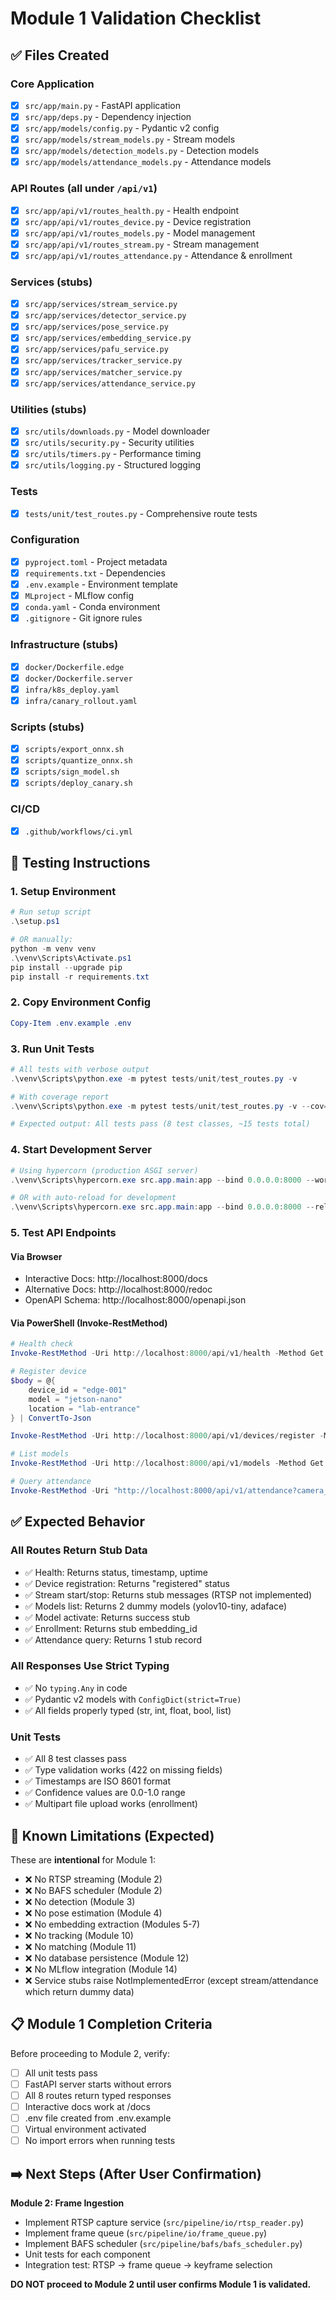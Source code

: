 # Module 1 Validation Checklist

## ✅ Files Created

### Core Application
- [x] `src/app/main.py` - FastAPI application
- [x] `src/app/deps.py` - Dependency injection
- [x] `src/app/models/config.py` - Pydantic v2 config
- [x] `src/app/models/stream_models.py` - Stream models
- [x] `src/app/models/detection_models.py` - Detection models
- [x] `src/app/models/attendance_models.py` - Attendance models

### API Routes (all under `/api/v1`)
- [x] `src/app/api/v1/routes_health.py` - Health endpoint
- [x] `src/app/api/v1/routes_device.py` - Device registration
- [x] `src/app/api/v1/routes_models.py` - Model management
- [x] `src/app/api/v1/routes_stream.py` - Stream management
- [x] `src/app/api/v1/routes_attendance.py` - Attendance & enrollment

### Services (stubs)
- [x] `src/app/services/stream_service.py`
- [x] `src/app/services/detector_service.py`
- [x] `src/app/services/pose_service.py`
- [x] `src/app/services/embedding_service.py`
- [x] `src/app/services/pafu_service.py`
- [x] `src/app/services/tracker_service.py`
- [x] `src/app/services/matcher_service.py`
- [x] `src/app/services/attendance_service.py`

### Utilities (stubs)
- [x] `src/utils/downloads.py` - Model downloader
- [x] `src/utils/security.py` - Security utilities
- [x] `src/utils/timers.py` - Performance timing
- [x] `src/utils/logging.py` - Structured logging

### Tests
- [x] `tests/unit/test_routes.py` - Comprehensive route tests

### Configuration
- [x] `pyproject.toml` - Project metadata
- [x] `requirements.txt` - Dependencies
- [x] `.env.example` - Environment template
- [x] `MLproject` - MLflow config
- [x] `conda.yaml` - Conda environment
- [x] `.gitignore` - Git ignore rules

### Infrastructure (stubs)
- [x] `docker/Dockerfile.edge`
- [x] `docker/Dockerfile.server`
- [x] `infra/k8s_deploy.yaml`
- [x] `infra/canary_rollout.yaml`

### Scripts (stubs)
- [x] `scripts/export_onnx.sh`
- [x] `scripts/quantize_onnx.sh`
- [x] `scripts/sign_model.sh`
- [x] `scripts/deploy_canary.sh`

### CI/CD
- [x] `.github/workflows/ci.yml`

## 🧪 Testing Instructions

### 1. Setup Environment
```powershell
# Run setup script
.\setup.ps1

# OR manually:
python -m venv venv
.\venv\Scripts\Activate.ps1
pip install --upgrade pip
pip install -r requirements.txt
```

### 2. Copy Environment Config
```powershell
Copy-Item .env.example .env
```

### 3. Run Unit Tests
```powershell
# All tests with verbose output
.\venv\Scripts\python.exe -m pytest tests/unit/test_routes.py -v

# With coverage report
.\venv\Scripts\python.exe -m pytest tests/unit/test_routes.py -v --cov=src --cov-report=html

# Expected output: All tests pass (8 test classes, ~15 tests total)
```

### 4. Start Development Server
```powershell
# Using hypercorn (production ASGI server)
.\venv\Scripts\hypercorn.exe src.app.main:app --bind 0.0.0.0:8000 --workers 1 --log-level info

# OR with auto-reload for development
.\venv\Scripts\hypercorn.exe src.app.main:app --bind 0.0.0.0:8000 --reload
```

### 5. Test API Endpoints

#### Via Browser
- Interactive Docs: http://localhost:8000/docs
- Alternative Docs: http://localhost:8000/redoc
- OpenAPI Schema: http://localhost:8000/openapi.json

#### Via PowerShell (Invoke-RestMethod)
```powershell
# Health check
Invoke-RestMethod -Uri http://localhost:8000/api/v1/health -Method Get

# Register device
$body = @{
    device_id = "edge-001"
    model = "jetson-nano"
    location = "lab-entrance"
} | ConvertTo-Json

Invoke-RestMethod -Uri http://localhost:8000/api/v1/devices/register -Method Post -Body $body -ContentType "application/json"

# List models
Invoke-RestMethod -Uri http://localhost:8000/api/v1/models -Method Get

# Query attendance
Invoke-RestMethod -Uri "http://localhost:8000/api/v1/attendance?camera_id=cam-001&date=2025-10-27" -Method Get
```

## ✅ Expected Behavior

### All Routes Return Stub Data
- ✅ Health: Returns status, timestamp, uptime
- ✅ Device registration: Returns "registered" status
- ✅ Stream start/stop: Returns stub messages (RTSP not implemented)
- ✅ Models list: Returns 2 dummy models (yolov10-tiny, adaface)
- ✅ Model activate: Returns success stub
- ✅ Enrollment: Returns stub embedding_id
- ✅ Attendance query: Returns 1 stub record

### All Responses Use Strict Typing
- ✅ No `typing.Any` in code
- ✅ Pydantic v2 models with `ConfigDict(strict=True)`
- ✅ All fields properly typed (str, int, float, bool, list)

### Unit Tests
- ✅ All 8 test classes pass
- ✅ Type validation works (422 on missing fields)
- ✅ Timestamps are ISO 8601 format
- ✅ Confidence values are 0.0-1.0 range
- ✅ Multipart file upload works (enrollment)

## 🔲 Known Limitations (Expected)

These are **intentional** for Module 1:
- ❌ No RTSP streaming (Module 2)
- ❌ No BAFS scheduler (Module 2)
- ❌ No detection (Module 3)
- ❌ No pose estimation (Module 4)
- ❌ No embedding extraction (Modules 5-7)
- ❌ No tracking (Module 10)
- ❌ No matching (Module 11)
- ❌ No database persistence (Module 12)
- ❌ No MLflow integration (Module 14)
- ❌ Service stubs raise NotImplementedError (except stream/attendance which return dummy data)

## 📋 Module 1 Completion Criteria

Before proceeding to Module 2, verify:
- [ ] All unit tests pass
- [ ] FastAPI server starts without errors
- [ ] All 8 routes return typed responses
- [ ] Interactive docs work at /docs
- [ ] .env file created from .env.example
- [ ] Virtual environment activated
- [ ] No import errors when running tests

## ➡️ Next Steps (After User Confirmation)

**Module 2: Frame Ingestion**
- Implement RTSP capture service (`src/pipeline/io/rtsp_reader.py`)
- Implement frame queue (`src/pipeline/io/frame_queue.py`)
- Implement BAFS scheduler (`src/pipeline/bafs/bafs_scheduler.py`)
- Unit tests for each component
- Integration test: RTSP → frame queue → keyframe selection

**DO NOT proceed to Module 2 until user confirms Module 1 is validated.**
